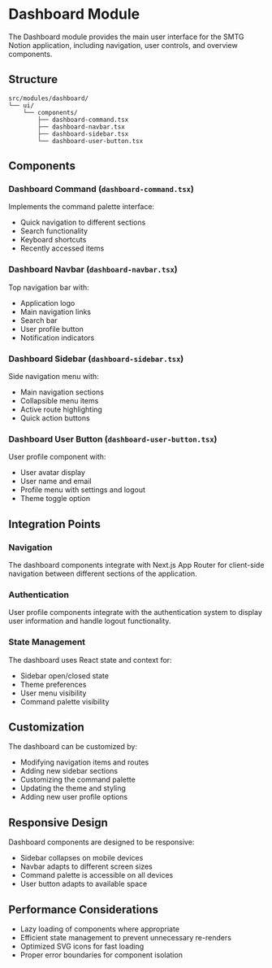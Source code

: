 # Dashboard Module

The Dashboard module provides the main user interface for the SMTG Notion application, including navigation, user controls, and overview components.

## Structure

```
src/modules/dashboard/
└── ui/
    └── components/
        ├── dashboard-command.tsx
        ├── dashboard-navbar.tsx
        ├── dashboard-sidebar.tsx
        └── dashboard-user-button.tsx
```

## Components

### Dashboard Command (`dashboard-command.tsx`)
Implements the command palette interface:
- Quick navigation to different sections
- Search functionality
- Keyboard shortcuts
- Recently accessed items

### Dashboard Navbar (`dashboard-navbar.tsx`)
Top navigation bar with:
- Application logo
- Main navigation links
- Search bar
- User profile button
- Notification indicators

### Dashboard Sidebar (`dashboard-sidebar.tsx`)
Side navigation menu with:
- Main navigation sections
- Collapsible menu items
- Active route highlighting
- Quick action buttons

### Dashboard User Button (`dashboard-user-button.tsx`)
User profile component with:
- User avatar display
- User name and email
- Profile menu with settings and logout
- Theme toggle option

## Integration Points

### Navigation
The dashboard components integrate with Next.js App Router for client-side navigation between different sections of the application.

### Authentication
User profile components integrate with the authentication system to display user information and handle logout functionality.

### State Management
The dashboard uses React state and context for:
- Sidebar open/closed state
- Theme preferences
- User menu visibility
- Command palette visibility

## Customization

The dashboard can be customized by:
- Modifying navigation items and routes
- Adding new sidebar sections
- Customizing the command palette
- Updating the theme and styling
- Adding new user profile options

## Responsive Design

Dashboard components are designed to be responsive:
- Sidebar collapses on mobile devices
- Navbar adapts to different screen sizes
- Command palette is accessible on all devices
- User button adapts to available space

## Performance Considerations

- Lazy loading of components where appropriate
- Efficient state management to prevent unnecessary re-renders
- Optimized SVG icons for fast loading
- Proper error boundaries for component isolation